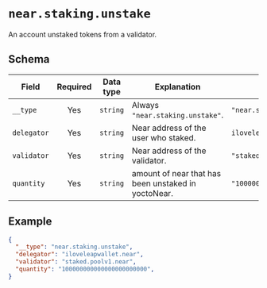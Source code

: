 # `near.staking.unstake`

An account unstaked tokens from a validator.

## Schema

| Field               | Required | Data type | Explanation                                                                                                                                                                                   | Example                                                                                             |
| ------------------- | :------: | --------- | --------------------------------------------------------------------------------------------------------------------------------------------------------------------------------------------- | --------------------------------------------------------------------------------------------------- |
| `__type`            |   Yes    | `string`  | Always `"near.staking.unstake"`.                                                                                                                                                    | `"near.staking.unstake"`                                                                  |
| `delegator`      |   Yes    | `string` | Near address of the user who staked.                                                                                                                                                  | `iloveleapwallet.near`                                                                                              |
| `validator`              |   Yes    | `string`  | Near address of the validator.                                                                                                                    | `"staked.poolv1.near"`                                                   |
| `quantity`           |   Yes    | `string`  | amount of near that has been unstaked in yoctoNear.                                                                                                                                                      | `"100000000000000000000000"`

## Example

```json
{
  "__type": "near.staking.unstake",
  "delegator": "iloveleapwallet.near",
  "validator": "staked.poolv1.near",
  "quantity": "100000000000000000000000",
}
```
